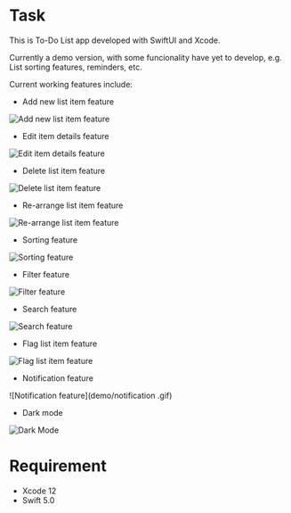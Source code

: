 # Task

This is To-Do List app developed with SwiftUI and Xcode.

Currently a demo version, with some funcionality have yet to develop, e.g. List sorting features, reminders, etc.

Current working features include:

- Add new list item feature

![Add new list item feature](demo/newTask.gif)

- Edit item details feature

![Edit item details feature](demo/editDetail.gif)

- Delete list item feature

![Delete list item feature](demo/delete.gif)

- Re-arrange list item feature

![Re-arrange list item feature](demo/rearrange.gif)

- Sorting feature

![Sorting feature](demo/sorting.gif)

- Filter feature

![Filter feature](demo/filtering.gif)

- Search feature

![Search feature](demo/search.gif)

- Flag list item feature

![Flag list item feature](demo/flag.gif)

- Notification feature

![Notification  feature](demo/notification .gif)

- Dark mode

![Dark Mode](demo/darkMode.gif)

# Requirement

- Xcode 12
- Swift 5.0
